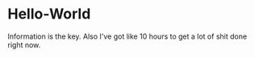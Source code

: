 # Hello-World

Information is the key. Also I've got like 10 hours to get a lot of shit done right now.
